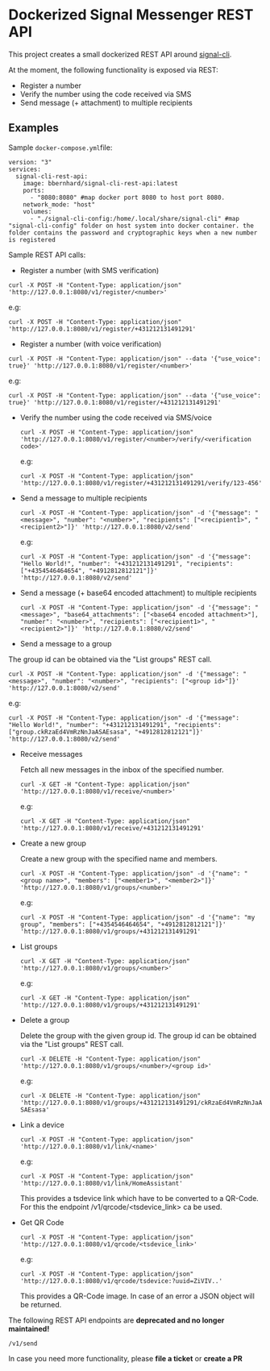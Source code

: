 # Dockerized Signal Messenger REST API

This project creates a small dockerized REST API around [signal-cli](https://github.com/AsamK/signal-cli).


At the moment, the following functionality is exposed via REST: 

* Register a number
* Verify the number using the code received via SMS
* Send message (+ attachment) to multiple recipients


## Examples 

Sample `docker-compose.yml`file: 

```
version: "3"
services:
  signal-cli-rest-api:
    image: bbernhard/signal-cli-rest-api:latest
    ports:
      - "8080:8080" #map docker port 8080 to host port 8080.
    network_mode: "host"
    volumes:
      - "./signal-cli-config:/home/.local/share/signal-cli" #map "signal-cli-config" folder on host system into docker container. the folder contains the password and cryptographic keys when a new number is registered

```

Sample REST API calls:

* Register a number (with SMS verification)

```curl -X POST -H "Content-Type: application/json" 'http://127.0.0.1:8080/v1/register/<number>'```

   e.g:
   
   ```curl -X POST -H "Content-Type: application/json" 'http://127.0.0.1:8080/v1/register/+431212131491291'```

* Register a number (with voice verification)

```curl -X POST -H "Content-Type: application/json" --data '{"use_voice": true}' 'http://127.0.0.1:8080/v1/register/<number>'```

   e.g:
   
   ```curl -X POST -H "Content-Type: application/json" --data '{"use_voice": true}' 'http://127.0.0.1:8080/v1/register/+431212131491291'```

* Verify the number using the code received via SMS/voice

   ```curl -X POST -H "Content-Type: application/json" 'http://127.0.0.1:8080/v1/register/<number>/verify/<verification code>'```

   e.g:
   
   ```curl -X POST -H "Content-Type: application/json" 'http://127.0.0.1:8080/v1/register/+431212131491291/verify/123-456'```

* Send a message to multiple recipients

   ```curl -X POST -H "Content-Type: application/json" -d '{"message": "<message>", "number": "<number>", "recipients": ["<recipient1>", "<recipient2>"]}' 'http://127.0.0.1:8080/v2/send'```

   e.g:

   ```curl -X POST -H "Content-Type: application/json" -d '{"message": "Hello World!", "number": "+431212131491291", "recipients": ["+4354546464654", "+4912812812121"]}' 'http://127.0.0.1:8080/v2/send'```

* Send a message (+ base64 encoded attachment) to multiple recipients 

  ```curl -X POST -H "Content-Type: application/json" -d '{"message": "<message>", "base64_attachments": ["<base64 encoded attachment>"], "number": "<number>", "recipients": ["<recipient1>", "<recipient2>"]}' 'http://127.0.0.1:8080/v2/send'```

* Send a message to a group

The group id can be obtained via the "List groups" REST call. 

 ```curl -X POST -H "Content-Type: application/json" -d '{"message": "<message>", "number": "<number>", "recipients": ["<group id>"]}' 'http://127.0.0.1:8080/v2/send'```

   e.g:

   ```curl -X POST -H "Content-Type: application/json" -d '{"message": "Hello World!", "number": "+431212131491291", "recipients": ["group.ckRzaEd4VmRzNnJaASAEsasa", "+4912812812121"]}' 'http://127.0.0.1:8080/v2/send'```

* Receive messages

  Fetch all new messages in the inbox of the specified number.

   ```curl -X GET -H "Content-Type: application/json" 'http://127.0.0.1:8080/v1/receive/<number>'```

   e.g:

   ```curl -X GET -H "Content-Type: application/json" 'http://127.0.0.1:8080/v1/receive/+431212131491291'```

* Create a new group

  Create a new group with the specified name and members.  

  ```curl -X POST -H "Content-Type: application/json" -d '{"name": "<group name>", "members": ["<member1>", "<member2>"]}' 'http://127.0.0.1:8080/v1/groups/<number>'``` 

  e.g:

  ```curl -X POST -H "Content-Type: application/json" -d '{"name": "my group", "members": ["+4354546464654", "+4912812812121"]}' 'http://127.0.0.1:8080/v1/groups/+431212131491291'```

* List groups

  ```curl -X GET -H "Content-Type: application/json" 'http://127.0.0.1:8080/v1/groups/<number>'```

  e.g:

  ```curl -X GET -H "Content-Type: application/json" 'http://127.0.0.1:8080/v1/groups/+431212131491291'```

* Delete a group

  Delete the group with the given group id. The group id can be obtained via the "List groups" REST call. 

  ```curl -X DELETE -H "Content-Type: application/json" 'http://127.0.0.1:8080/v1/groups/<number>/<group id>'```

  e.g: 

  ```curl -X DELETE -H "Content-Type: application/json" 'http://127.0.0.1:8080/v1/groups/+431212131491291/ckRzaEd4VmRzNnJaASAEsasa'```


* Link a device

  ```curl -X POST -H "Content-Type: application/json" 'http://127.0.0.1:8080/v1/link/<name>'```

  e.g:
   
  ```curl -X POST -H "Content-Type: application/json" 'http://127.0.0.1:8080/v1/link/HomeAssistant'```

  This provides a tsdevice link which have to be converted to a QR-Code. For this the endpoint /v1/qrcode/<tsdevice_link> ca be used.


* Get QR Code

  ```curl -X POST -H "Content-Type: application/json" 'http://127.0.0.1:8080/v1/qrcode/<tsdevice_link>'```

  e.g:
   
  ```curl -X POST -H "Content-Type: application/json" 'http://127.0.0.1:8080/v1/qrcode/tsdevice:?uuid=ZiVIV..'```

  This provides a QR-Code image. In case of an error a JSON object will be returned.


The following REST API endpoints are **deprecated and no longer maintained!**

```/v1/send```

In case you need more functionality, please **file a ticket** or **create a PR**
